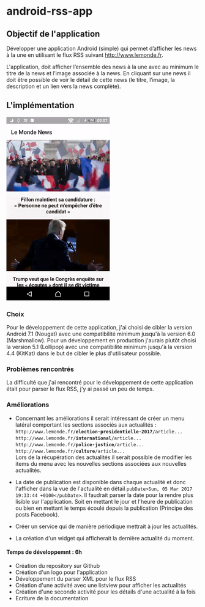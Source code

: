 # android-rss-app

## Objectif de l'application
Développer une application Android (simple) qui permet d’afficher les news à la une en utilisant le flux RSS suivant http://www.lemonde.fr.

L'application, doit afficher l’ensemble des news à la une avec au minimum le titre de la news et l’image associée à la news. En cliquant sur une news il doit être possible de voir le détail de cette news (le titre, l’image, la description et un lien vers la news complète).

## L'implémentation

![alt text](https://github.com/Quentin22/android-rss-app/blob/master/demo.gif)

### Choix
Pour le développement de cette application, j'ai choisi de cibler la version Android 7.1 (Nougat) avec une compatibilité minimum jusqu'à la version 6.0 (Marshmallow). Pour un développement en production j'aurais plutôt choisi la version 5.1 (Lollipop) avec une compatibilité minimum jusqu'à la version 4.4 (KitKat) dans le but de cibler le plus d'utilisateur possible. 

### Problèmes rencontrés

La difficulté que j'ai rencontré pour le développement de cette application était pour parser le flux RSS, j'y ai passé un peu de temps.


### Améliorations

- Concernant les améliorations il serait intéressant de créer un menu latéral comportant les sections associés aux actualités :
`http://www.lemonde.fr/`**`election-presidentielle-2017`**`/article...
http://www.lemonde.fr/`**`international`**`/article...
http://www.lemonde.fr/`**`police-justice`**`/article...
http://www.lemonde.fr/`**`culture`**`/article...`<br />
Lors de la récupération des actualités il serait possible de modifier les items du menu avec les nouvelles sections associées aux nouvelles actualités.

- La date de publication est disponible dans chaque actualité et donc l'afficher dans la vue de l'actualité en détail
`pubDate>Sun, 05 Mar 2017 19:33:44 +0100</pubDate>`. Il faudrait parser la date pour la rendre plus lisible sur l'application. Soit en mettant le jour et l'heure de publication ou bien en mettant le temps écoulé depuis la publication (Principe des posts Facebook).

- Créer un service qui de manière périodique mettrait à jour les actualités.

- La création d'un widget qui afficherait la dernière actualité du moment.


#### Temps de développemnt : 6h
- Création du repository sur Github
- Création d'un logo pour l'application
- Développement du parser XML pour le flux RSS
- Création d'une activité avec une listview pour afficher les actualités
- Création d'une seconde activité pour les détails d'une actualité à la fois
- Ecriture de la documentation
